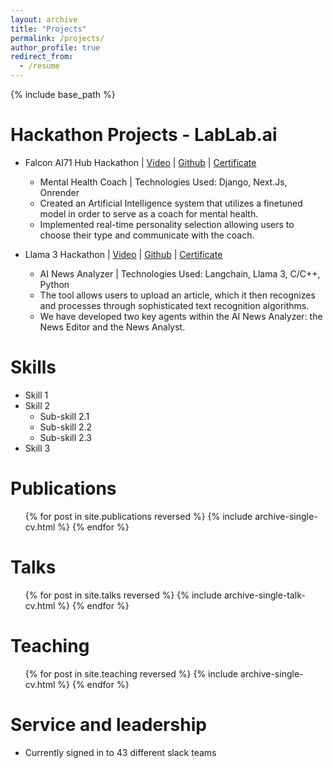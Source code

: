 ```yaml
---
layout: archive
title: "Projects"
permalink: /projects/
author_profile: true
redirect_from:
  - /resume
---
```


{% include base_path %}

Hackathon Projects - LabLab.ai
======
* Falcon AI71 Hub Hackathon | [Video](https://lablab.ai/event/falcon-hackathon/cyber-titans/budgie) | [Github](https://github.com/minhalmanjee/Falcon-Hackathon-Budgie-Ai-) | [Certificate](https://lablab.ai/u/@M4xash/cm0gxv92s00ac8ztm2gwf0z0a)
  * Mental Health Coach | Technologies Used: Django, Next.Js, Onrender
  * Created an Artificial Intelligence system that utilizes a finetuned model in order to serve as a coach for mental health.
  * Implemented real-time personality selection allowing users to choose their type and communicate with the coach.

* Llama 3 Hackathon |  [Video](https://lablab.ai/event/llama-3-ai-hackathon/aimers/ai-news-anylazer) | [Github](https://github.com/minhalmanjee/Llama3-News-Analyzer-) | [Certificate](https://lablab.ai/u/@M4xash/cm0fgv76z004o7hkwcdcv0zte)
  * AI News Analyzer | Technologies Used: Langchain, Llama 3, C/C++, Python
  * The tool allows users to upload an article, which it then recognizes and processes through sophisticated text recognition algorithms. 
  * We have developed two key agents within the AI News Analyzer: the News Editor and the News Analyst. 
  
Skills
======
* Skill 1
* Skill 2
  * Sub-skill 2.1
  * Sub-skill 2.2
  * Sub-skill 2.3
* Skill 3

Publications
======
  <ul>{% for post in site.publications reversed %}
    {% include archive-single-cv.html %}
  {% endfor %}</ul>
  
Talks
======
  <ul>{% for post in site.talks reversed %}
    {% include archive-single-talk-cv.html  %}
  {% endfor %}</ul>
  
Teaching
======
  <ul>{% for post in site.teaching reversed %}
    {% include archive-single-cv.html %}
  {% endfor %}</ul>
  
Service and leadership
======
* Currently signed in to 43 different slack teams
